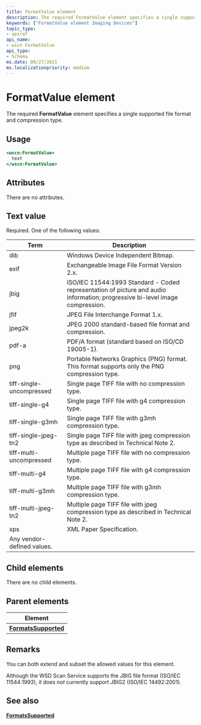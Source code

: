 ```yaml
---
title: FormatValue element
description: The required FormatValue element specifies a single supported file format and compression type.
keywords: ["FormatValue element Imaging Devices"]
topic_type:
- apiref
api_name:
- wscn FormatValue
api_type:
- Schema
ms.date: 09/27/2021
ms.localizationpriority: medium
---
```


# FormatValue element

The required **FormatValue** element specifies a single supported file format and compression type.

## Usage

```xml
<wscn:FormatValue>
  text
</wscn:FormatValue>
```

## Attributes

There are no attributes.

## Text value

Required. One of the following values:

| Term | Description |
|--|--|
| dib | Windows Device Independent Bitmap. |
| exif | Exchangeable Image File Format Version 2.x. |
| jbig | ISO/IEC 11544:1993 Standard - Coded representation of picture and audio information; progressive bi-level image compression. |
| jfif | JPEG File Interchange Format 1.x. |
| jpeg2k | JPEG 2000 standard-based file format and compression. |
| pdf-a | PDF/A format (standard based on ISO/CD 19005-1). |
| png | Portable Networks Graphics (PNG) format. This format supports only the PNG compression type. |
| tiff-single-uncompressed | Single page TIFF file with no compression type. |
| tiff-single-g4 | Single page TIFF file with g4 compression type. |
| tiff-single-g3mh | Single page TIFF file with g3mh compression type. |
| tiff-single-jpeg-tn2 | Single page TIFF file with jpeg compression type as described in Technical Note 2. |
| tiff-multi-uncompressed | Multiple page TIFF file with no compression type. |
| tiff-multi-g4 | Multiple page TIFF file with g4 compression type. |
| tiff-multi-g3mh | Multiple page TIFF file with g3mh compression type. |
| tiff-multi-jpeg-tn2 | Multiple page TIFF file with jpeg compression type as described in Technical Note 2. |
| xps | XML Paper Specification. |
| Any vendor-defined values. |  |

## Child elements

There are no child elements.

## Parent elements

| Element |
|--|
| [**FormatsSupported**](formatssupported.md) |

## Remarks

You can both extend and subset the allowed values for this element.

Although the WSD Scan Service supports the JBIG file format (ISO/IEC 11544:1993), it does *not* currently support JBIG2 (ISO/IEC 14492:2001).

## See also

[**FormatsSupported**](formatssupported.md)
